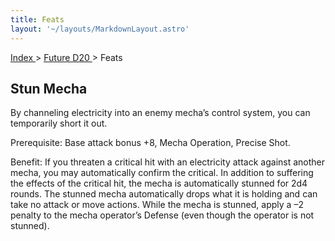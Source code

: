 ```yaml
---
title: Feats
layout: '~/layouts/MarkdownLayout.astro'
---
```


[ Index ](/) > [ Future D20 ](/future.d20.srd) > Feats

## Stun Mecha

By channeling electricity into an enemy mecha’s control system, you can
temporarily short it out.

Prerequisite: Base attack bonus +8, Mecha Operation, Precise Shot.

Benefit: If you threaten a critical hit with an electricity attack against
another mecha, you may automatically confirm the critical. In addition to
suffering the effects of the critical hit, the mecha is automatically stunned
for 2d4 rounds. The stunned mecha automatically drops what it is holding and
can take no attack or move actions. While the mecha is stunned, apply a –2
penalty to the mecha operator’s Defense (even though the operator is not
stunned).

